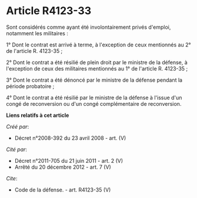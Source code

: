 # Article R4123-33

Sont considérés comme ayant été involontairement privés d'emploi, notamment les militaires : 

1° Dont le contrat est arrivé à terme, à l'exception de ceux mentionnés au 2° de l'article R. 4123-35 ; 

2° Dont le contrat a été résilié de plein droit par le ministre de la défense, à l'exception de ceux des militaires
mentionnés au 1° de l'article R. 4123-35 ; 

3° Dont le contrat a été dénoncé par le ministre de la défense pendant la période probatoire ; 

4° Dont le contrat a été résilié par le ministre de la défense à l'issue d'un congé de reconversion ou d'un congé
complémentaire de reconversion.

**Liens relatifs à cet article**

_Créé par_:

  - Décret n°2008-392 du 23 avril 2008 - art. (V)

_Cité par_:

  - Décret n°2011-705 du 21 juin 2011 - art. 2 (V)
  - Arrêté du 20 décembre 2012 - art. 7 (V)

_Cite_:

  - Code de la défense. - art. R4123-35 (V)
